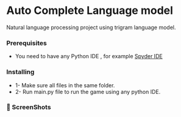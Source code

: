 # Auto Complete Language model

Natural language processing project using trigram language model.

### Prerequisites

* You need to have any Python IDE , for example [Spyder IDE](https://www.spyder-ide.org/)  

### Installing

* 1- Make sure all files in the same folder.
* 2- Run main.py file to run the game using any python IDE.

### 📸 ScreenShots


